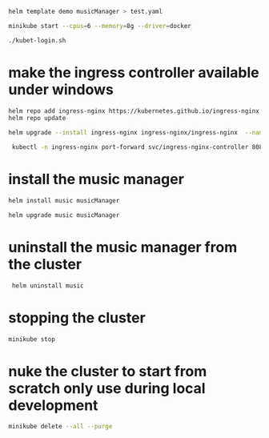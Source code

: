 ```bash
helm template demo musicManager > test.yaml
```

```bash
minikube start --cpus=6 --memory=8g --driver=docker
```

```bash
./kubet-login.sh
```

# make the ingress controller available under windows

```bash
helm repo add ingress-nginx https://kubernetes.github.io/ingress-nginx
helm repo update
```

```bash
helm upgrade --install ingress-nginx ingress-nginx/ingress-nginx  --namespace ingress-nginx  --create-namespace -f ./ingress-values.yaml
```

```bash
 kubectl -n ingress-nginx port-forward svc/ingress-nginx-controller 8080:80
 ```

# install the music manager

```bash
helm install music musicManager
```

```bash
helm upgrade music musicManager
```
# uninstall the music manager from the cluster
```bash
 helm uninstall music
 ```

# stopping the cluster

```bash
minikube stop
```

# nuke the cluster to start from scratch only use during local development

```bash
minikube delete --all --purge
```


